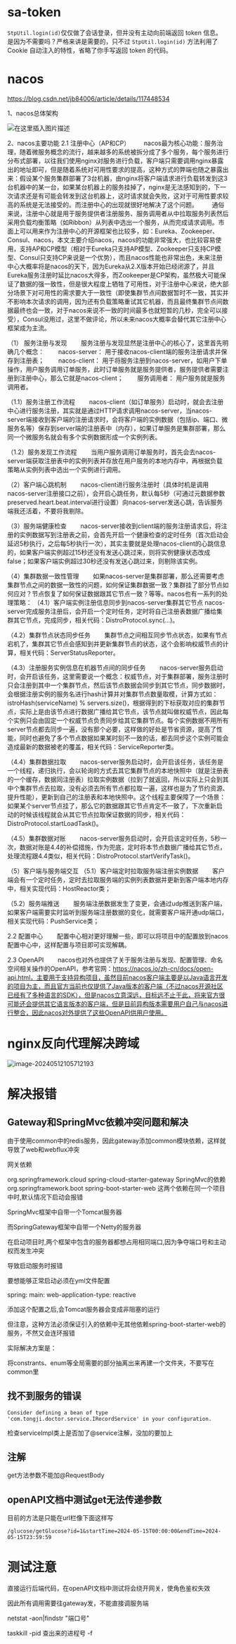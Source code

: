 # sa-token

`StpUtil.login(id)`仅仅做了会话登录，但并没有主动向前端返回 token 信息。 是因为不需要吗？严格来讲是需要的，只不过 `StpUtil.login(id)` 方法利用了 Cookie 自动注入的特性，省略了你手写返回 token 的代码。

# nacos

https://blog.csdn.net/jb84006/article/details/117448534

1、nacos总体架构

![在这里插入图片描述](陈嘉瑞.assets/watermark,type_ZmFuZ3poZW5naGVpdGk,shadow_10,text_aHR0cHM6Ly9ibG9nLmNzZG4ubmV0L2piODQwMDY=,size_16,color_FFFFFF,t_70.png)

2、nacos主要功能
2.1 注册中心（AP和CP）
  nacos最为核心功能：服务治理，随着微服务概念的流行，越来越多的系统被拆分成了多个服务，每个服务进行分布式部署，以往我们使用nginx对服务进行负载，客户端只需要调用nginx暴露出的地址即可，但是随着系统对可用性要求的提高，这种方式的弊端也随之暴露出来：假设某个服务集群部署了3台机器，由nginx将客户端请求进行负载转发到这3台机器中的某一台，如果某台机器上的服务挂掉了，nginx是无法感知到的，下一次请求还是有可能会转发到这台机器上，这时请求就会失败，这对于可用性要求较高的系统是无法接受的。而注册中心的出现就很好地解决了这个问题。
  通俗来说，注册中心就是用于服务提供者注册服务、服务调用者从中拉取服务列表然后采用负载均衡策略（如Ribbon）从列表中选出一个服务，从而完成请求调用。市面上可以用来作为注册中心的开源框架也比较多，如：Eureka、Zookeeper、Consul、nacos，本文主要介绍nacos，nacos的功能非常强大，也比较容易使用，支持AP和CP模型（相对于Eureka只支持AP模型、Zookeeper只支持CP模型、Consul只支持CP来说是一个优势），而且nacos性能也非常出色，未来注册中心大概率将是nacos的天下，因为Eureka从2.X版本开始已经闭源了，并且Eureka服务注册时延比nacos大得多，而Zookeeper是CP架构，虽然极大可能保证了数据的强一致性，但是很大程度上牺牲了可用性，对于注册中心来说，绝大部分场景下对可用性的需求要大于一致性（即使集群节点间数据暂时不一致，其实并不影响本次请求的调用，因为还有负载策略重试其它机器，而且最终集群节点间数据最终也会一致，对于nacos来说不一致的时间最多也就短暂的几秒，完全可以接受），Consul没用过，这里不做评论，所以未来nacos大概率会替代其它注册中心框架成为主流。

（1） 服务注册与发现
  服务注册与发现显然是注册中心的核心了，这里首先明确几个概念：
  nacos-server： 用于接收nacos-client端的服务注册请求并保存到注册表；
  nacos-client： 用于将服务注册到nacos-server，如用户下单操作，用户服务调用订单服务，此时订单服务就是服务提供者，服务提供者需要注册到注册中心，那么它就是nacos-client；
  服务调用者： 用户服务就是服务调用者。

（1.1）服务注册工作流程
  nacos-client（如订单服务）启动时，就会去注册中心进行服务注册，其实就是通过HTTP请求调用nacos-server，当nacos-server端接收到客户端的注册请求时，会将客户端的实例数据（包括ip、端口、微服务名等）保存到server端的注册表中（内存），如果订单服务是集群部署，那么同一个微服务名就会有多个实例数据形成一个实例列表。

（1.2）服务发现工作流程
  当用户服务调用订单服务时，首先会去nacos-server端获取注册表中的实例列表并存放在用户服务的本地内存中，再根据负载策略从实例列表中选出一个实例进行调用。

（2）客户端心跳机制
  nacos-client进行服务注册时（具体时机是调用nacos-server注册接口之前），会开启心跳任务，默认每5秒（可通过元数据参数preserved.heart.beat.interval进行设置）向nacos-server发送心跳，告诉服务端我还活着，不要将我剔除。

（3）服务端健康检查
  nacos-server接收到client端的服务注册请求后，将注册的实例数据写到注册表之前，会首先开启一个健康检查的定时任务（首次启动会延迟5秒执行，之后每5秒执行一次），其实主要就是处理nacos-client的心跳信息的，如果客户端实例超过15秒还没有发送心跳过来，则将实例健康状态改成false；如果客户端实例超过30秒还没有发送心跳过来，则剔除该实例。

（4）集群数据一致性管理
  如果nacos-server是集群部署，那么还需要考虑集群节点之间的数据一致性的问题，如何保证集群数据一致？集群挂了部分节点如何应对？节点恢复了如何保证数据跟其它节点一致？等等。nacos也有一系列的处理策略：
（4.1）客户端实例注册信息同步到nacos-server集群其它节点
nacos-server完成服务注册后，会开启一个定时任务，定时将自己注册表数据广播给集群其它节点，完成同步，相关代码：DistroProtocol.sync(…)。

（4.2）集群节点状态同步任务
  集群节点之间相互同步节点状态，如果有节点宕机了，集群其它节点会感知到并更新集群节点的状态，这个会影响权威节点的计算，相关代码：ServerStatusReporter。

（4.3）注册服务实例信息在机器节点间的同步任务
  nacos-server服务启动时，会开启该任务，这里需要说一个概念：权威节点，对于集群部署，服务注册时只会注册到其中一个集群节点，然后该节点数据会同步到其它节点，同步数据时，会根据注册实例的服务名进行hash计算并对集群节点数量取模，计算方式如：istroHash(serviceName) % servers.size()，根据得到的下标获取对应的集群节点，实际上是由该节点进行数据广播给其它节点，该节点就叫做权威节点，因此每个实例只会由固定一个权威节点负责同步给其它集群节点。每个实例数据不用所有server节点都去同步一遍，没有那个必要，这样做的好处是节省资源，提高了性能，同时也避免了多个节点数据如果某时刻不一致的话，都去同步这个实例可能会造成最新的数据被老的覆盖，相关代码：ServiceReporter类。

（4.4）集群数据拉取
  nacos-server服务启动时，会开启该任务，该任务是一个线程，递归执行，会以轮询的方式去其它集群节点的本地快照中（就是注册表的一个缓存，数据同注册表）拉取实例数据（拉到了就返回，所以实际上只会到其中个集群节点去拉取，没有必须去所有节点都拉取一遍，这样也是为了节约资源、提升性能），更新到自己的注册表和本地快照中。这个线程主要保障了一个场景：如果某个server节点挂了，那么它的数据跟其它节点肯定不一致了，下次重新启动的时候该线程就会从其它节点拉取保证数据的同步，相关代码：DistroProtocol.startLoadTask()。

（4.5）集群数据对账
  nacos-server服务启动时，会开启该定时任务，5秒一次，数据对账是4.4的补偿措施，作为兜底，定时将本节点数据广播给其它节点，处理流程跟4.4类似，相关代码：DistroProtocol.startVerifyTask()。

（5）客户端与服务端交互
（5.1）客户端定时拉取服务端注册实例数据
  客户端会有一个定时任务，定时去拉取服务端的实例列表数据并更新到客户端本地内存中，相关实现代码：HostReactor类；

（5.2）服务端推送
  服务端注册数据发生了变更，会通过udp推送到客户端，如果客户端需要实时监听到服务端注册数据的变化，就需要客户端开通udp端口，相关实现代码：PushService类；

2.2 配置中心
  配置中心相对更好理解一些，即可以将项目中的配置放到nacos配置中心中，这样配置与项目即可实现解耦。

2.3 OpenAPI
  nacos也对外也提供了关于服务注册与发现、配置管理、命名空间相关操作的OpenAPI，参考官网：https://nacos.io/zh-cn/docs/open-api.html，主要用于支持异构项目，虽然目前nacos客户端主要是以Java语言开发的项目为主，而且官方当前也仅提供了Java版本的客户端（不过nacos开源社区已经有了多种语言的SDK），但是nacos立意深远，目标远不止于此，将来官方很可能还会提供其它语言版本的客户端，但是目前异构版本需要用户自己与nacos进行整合，因此nacos对外提供了这些OpenAPI供用户使用。

# nginx反向代理解决跨域

![image-20240512105712193](陈嘉瑞.assets/image-20240512105712193.png)

# 解决报错

## Gateway和SpringMvc依赖冲突问题和解决

由于使用common中的redis服务，因此gateway添加common模块依赖，这样就导致了web和webflux冲突

网关依赖

<!-- Spring Gateway 网关依赖 -->
<dependency>
    <groupId>org.springframework.cloud</groupId>
    <artifactId>spring-cloud-starter-gateway</artifactId>
</dependency>
SpringMvc的依赖

<dependency>
    <groupId>org.springframework.boot</groupId>
    <artifactId>spring-boot-starter-web</artifactId>
</dependency>
这两个依赖在同一个项目中时,默认情况下启动会报错

SpringMvc框架中自带一个Tomcat服务器

而SpringGateway框架中自带一个Netty的服务器

在启动项目时,两个框架中包含的服务器都想占用相同端口,因为争夺端口号和主动权而发生冲突

导致启动服务时报错

要想能够正常启动必须在yml文件配置

spring:
  main:
    web-application-type: reactive

添加这个配置之后,会Tomcat服务器会变成非阻塞的运行

但注意，这种方法必须保证引入的依赖中无其他依赖spring-boot-starter-web的服务，不然又会连环报错



实际解决方案是：

将constrants、enum等全局需要的部分抽离出来再建一个文件夹，不要写在common里

## 找不到服务的错误

```
Consider defining a bean of type 'com.tongji.doctor.service.IRecordService' in your configuration.
```

检查serviceImpl类上是否加了@service注解，没加的要加上

## 注解

get方法参数不能加@RequestBody

## openAPI文档中测试get无法传递参数

目前的方法是只能在url栏像下面这样写

```
/glucose/getGlucose?id=1&startTime=2024-05-15T00:00:00&endTime=2024-05-15T23:59:59
```



# 测试注意

直接运行后端代码，在openAPI文档中测试将会绕开网关，使角色鉴权失效

因此所有调用需要往gateway发，不能直接调服务端



netstat -aon|findstr "端口号"

taskkill -pid 查出来的进程号 -f